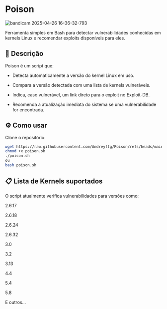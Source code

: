 # Poison
![bandicam 2025-04-26 16-36-32-793](https://github.com/user-attachments/assets/2457ae05-77ee-40f0-9975-111f599d6f44)

Ferramenta simples em Bash para detectar vulnerabilidades conhecidas em kernels Linux e recomendar exploits disponíveis para eles.

## 📜 Descrição
Poison é um script que:

- Detecta automaticamente a versão do kernel Linux em uso.

- Compara a versão detectada com uma lista de kernels vulneráveis.

- Indica, caso vulnerável, um link direto para o exploit no Exploit-DB.

- Recomenda a atualização imediata do sistema se uma vulnerabilidade for encontrada.

## ⚙️ Como usar
Clone o repositório:

```bash
wget https://raw.githubusercontent.com/Andreyftg/Poison/refs/heads/main/poison.sh
chmod +x poison.sh
./poison.sh
ou
bash poison.sh
```

## 📋 Lista de Kernels suportados
O script atualmente verifica vulnerabilidades para versões como:

2.6.17

2.6.18

2.6.24

2.6.32

3.0

3.2

3.13

4.4

5.4

5.8

E outros...
